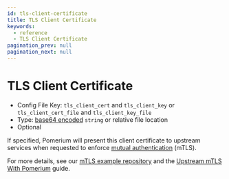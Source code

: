 ```yaml
---
id: tls-client-certificate
title: TLS Client Certificate
keywords:
  - reference
  - TLS Client Certificate
pagination_prev: null
pagination_next: null
---
```


# TLS Client Certificate

- Config File Key: `tls_client_cert` and `tls_client_key` or `tls_client_cert_file` and `tls_client_key_file`
- Type: [base64 encoded](https://en.wikipedia.org/wiki/Base64) `string` or relative file location
- Optional

If specified, Pomerium will present this client certificate to upstream services when requested to enforce [mutual authentication](https://en.wikipedia.org/wiki/Mutual_authentication) (mTLS).

For more details, see our [mTLS example repository](https://github.com/pomerium/pomerium/tree/main/examples/mutual-tls) and the [Upstream mTLS With Pomerium](/docs/capabilities/mtls-services) guide.
